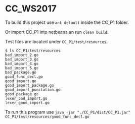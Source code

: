 # CC_WS2017


To build this project use `ant default` inside the CC\_P1 folder.

Or import CC_P1 into netbeans an run `clean build`.

Test files are located under `CC_P1/test/resources`.
```
$ ls CC_P1/test/resources
bad_import_2.go
bad_import_3.go
bad_import_4.go
bad_import_5.go
bad_package.go
good_func_decl.go
good_import.go
good_import_package.go
good_import_punctation.go
good_package.go
lexer_bad_import.go
lexer_good_import.go
```

To run this program use `java -jar "./CC_P1/dist/CC_P1.jar" CC_P1/test/resources/good_func_decl.go`
